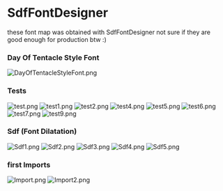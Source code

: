 # SdfFontDesigner

these font map was obtained with SdfFontDesigner
not sure if they are good enough for production btw :)

### Day Of Tentacle Style Font
![DayOfTentacleStyleFont.png](DayOfTentacleStyleFont.png)

### Tests
![test.png](test.png)
![test1.png](test1.png)
![test2.png](test2.png)
![test4.png](test4.png)
![test5.png](test5.png)
![test6.png](test6.png)
![test7.png](test7.png)
![test9.png](test9.png)

### Sdf (Font Dilatation)
![Sdf1.png](Sdf1.png)
![Sdf2.png](Sdf2.png)
![Sdf3.png](Sdf3.png)
![Sdf4.png](Sdf4.png)
![Sdf5.png](Sdf5.png)

### first Imports
![Import.png](Import.png)
![Import2.png](Import2.png)

